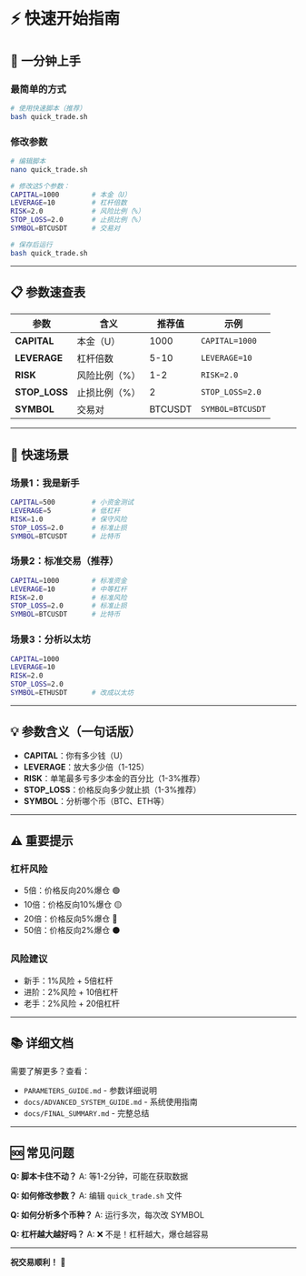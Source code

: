 # ⚡ 快速开始指南

## 🚀 一分钟上手

### 最简单的方式
```bash
# 使用快速脚本（推荐）
bash quick_trade.sh
```

### 修改参数
```bash
# 编辑脚本
nano quick_trade.sh

# 修改这5个参数：
CAPITAL=1000        # 本金（U）
LEVERAGE=10         # 杠杆倍数
RISK=2.0            # 风险比例（%）
STOP_LOSS=2.0       # 止损比例（%）
SYMBOL=BTCUSDT      # 交易对

# 保存后运行
bash quick_trade.sh
```

---

## 📋 参数速查表

| 参数 | 含义 | 推荐值 | 示例 |
|------|------|--------|------|
| **CAPITAL** | 本金（U） | 1000 | `CAPITAL=1000` |
| **LEVERAGE** | 杠杆倍数 | 5-10 | `LEVERAGE=10` |
| **RISK** | 风险比例（%） | 1-2 | `RISK=2.0` |
| **STOP_LOSS** | 止损比例（%） | 2 | `STOP_LOSS=2.0` |
| **SYMBOL** | 交易对 | BTCUSDT | `SYMBOL=BTCUSDT` |

---

## 🎯 快速场景

### 场景1：我是新手
```bash
CAPITAL=500         # 小资金测试
LEVERAGE=5          # 低杠杆
RISK=1.0            # 保守风险
STOP_LOSS=2.0       # 标准止损
SYMBOL=BTCUSDT      # 比特币
```

### 场景2：标准交易（推荐）
```bash
CAPITAL=1000        # 标准资金
LEVERAGE=10         # 中等杠杆
RISK=2.0            # 标准风险
STOP_LOSS=2.0       # 标准止损
SYMBOL=BTCUSDT      # 比特币
```

### 场景3：分析以太坊
```bash
CAPITAL=1000
LEVERAGE=10
RISK=2.0
STOP_LOSS=2.0
SYMBOL=ETHUSDT      # 改成以太坊
```

---

## 💡 参数含义（一句话版）

- **CAPITAL**：你有多少钱（U）
- **LEVERAGE**：放大多少倍（1-125）
- **RISK**：单笔最多亏多少本金的百分比（1-3%推荐）
- **STOP_LOSS**：价格反向多少就止损（1-3%推荐）
- **SYMBOL**：分析哪个币（BTC、ETH等）

---

## ⚠️ 重要提示

### 杠杆风险
- 5倍：价格反向20%爆仓 🟢
- 10倍：价格反向10%爆仓 🟡
- 20倍：价格反向5%爆仓 🔴
- 50倍：价格反向2%爆仓 ⚫

### 风险建议
- 新手：1%风险 + 5倍杠杆
- 进阶：2%风险 + 10倍杠杆
- 老手：2%风险 + 20倍杠杆

---

## 📚 详细文档

需要了解更多？查看：
- `PARAMETERS_GUIDE.md` - 参数详细说明
- `docs/ADVANCED_SYSTEM_GUIDE.md` - 系统使用指南
- `docs/FINAL_SUMMARY.md` - 完整总结

---

## 🆘 常见问题

**Q: 脚本卡住不动？**
A: 等1-2分钟，可能在获取数据

**Q: 如何修改参数？**
A: 编辑 `quick_trade.sh` 文件

**Q: 如何分析多个币种？**
A: 运行多次，每次改 SYMBOL

**Q: 杠杆越大越好吗？**
A: ❌ 不是！杠杆越大，爆仓越容易

---

**祝交易顺利！** 🚀
